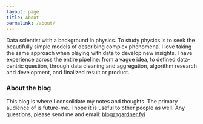 ```yaml
---
layout: page
title: About
permalink: /about/
---
```


Data scientist with a background in physics. To study physics is to seek the beautifully simple models of describing complex phenomena. I love taking the same approach when playing with data to develop new insights. I have experience across the entire pipeline: from a vague idea, to defined data-centric question, through data cleaning and aggregation, algorithm research and development, and finalized result or product.

### About the blog

This blog is where I consolidate my notes and thoughts. The primary audience of is future-me. I hope it is useful to other people as well. Any questions, please send me and email: [blog@gardner.fyi](mailto:blog@gardner.fyi)
